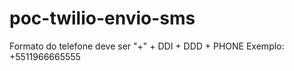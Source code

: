 # poc-twilio-envio-sms

Formato do telefone deve ser "+" + DDI + DDD + PHONE
Exemplo: +5511966665555
